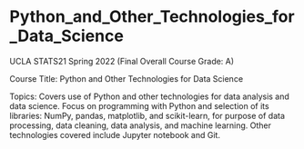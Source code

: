# Python_and_Other_Technologies_for_Data_Science
UCLA STATS21 Spring 2022 (Final Overall Course Grade: A)

Course Title: Python and Other Technologies for Data Science

Topics: Covers use of Python and other technologies for data analysis and data science. Focus on programming with Python and selection of its libraries: NumPy, pandas, matplotlib, and scikit-learn, for purpose of data processing, data cleaning, data analysis, and machine learning. Other technologies covered include Jupyter notebook and Git.
